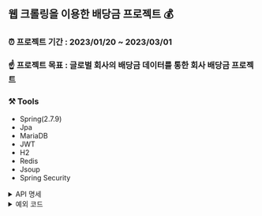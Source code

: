 ## 웹 크롤링을 이용한 배당금 프로젝트 💰

### ⏰ 프로젝트 기간 : 2023/01/20 ~ 2023/03/01
### ☝️ 프로젝트 목표 : 글로벌 회사의 배당금 데이터를 통한 회사 배당금 프로젝트

### ⚒️ Tools 
 - Spring(2.7.9) <br>
 - Jpa <br>
 - MariaDB <br>
 - JWT <br>
 - H2 <br>
 - Redis <br>
 - Jsoup <br>
 - Spring Security

<details>
  <summary> API 명세 </summary>
   <div markdown="1">
 
 </details>
 
 <details>
  <summary> 예외 코드 </summary>
   <div markdown="1">
   
  -  customExcpetion 을 통한 예외 처리
 
 </details>


